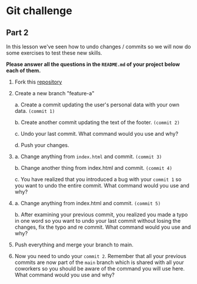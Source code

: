 # Git challenge

## Part 2

In this lesson we've seen how to undo changes / commits so we will now do some exercises to test these new skills.

**Please answer all the questions in the `README.md` of your project below each of them.**

1.  Fork this [repository](https://github.com/dualboot-partners/git-challenge-part2)

2.  Create a new branch "feature-a"

    a. Create a commit updating the user's personal data with your own data. `(commit 1)`

    b. Create another commit updating the text of the footer. `(commit 2)`

    c. Undo your last commit. What command would you use and why?

    d. Push your changes.

3.  a. Change anything from `index.html` and commit. `(commit 3)`

    b. Change another thing from index.html and commit. `(commit 4)`

    c. You have realized that you introduced a bug with your `commit 1` so you want to undo the entire commit. What command would you use and why?

4.  a. Change anything from index.html and commit. `(commit 5)`

    b. After examining your previous commit, you realized you made a typo in one word so you want to undo your last commit without losing the changes, fix the typo and re commit. What command would you use and why?

5.  Push everything and merge your branch to main.

6.  Now you need to undo your `commit 2`. Remember that all your previous commits are now part of the `main` branch which is shared with all your coworkers so you should be aware of the command you will use here. What command would you use and why?
